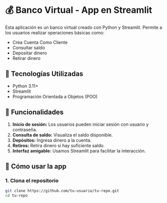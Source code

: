 # 💰 Banco Virtual - App en Streamlit

Esta aplicación es un banco virtual creado con Python y Streamlit. Permite a los usuarios realizar operaciones básicas como:

- Crea Cuenta Como Cliente
- Consultar saldo
- Depositar dinero
- Retirar dinero
  
## 📌 Tecnologías Utilizadas

- Python 3.11+
- Streamlit
- Programación Orientada a Objetos (POO)

## 🚀 Funcionalidades

1. **Inicio de sesión:** Los usuarios pueden iniciar sesión con usuario y contraseña.
2. **Consulta de saldo:** Visualiza el saldo disponible.
3. **Depósitos:** Ingresa dinero a la cuenta.
4. **Retiros:** Retira dinero si hay suficiente saldo.
5. **Interfaz amigable:** Usamos Streamlit para facilitar la interacción.

## 🧪 Cómo usar la app

### 1. Clona el repositorio

```bash
git clone https://github.com/tu-usuario/tu-repo.git
cd tu-repo
